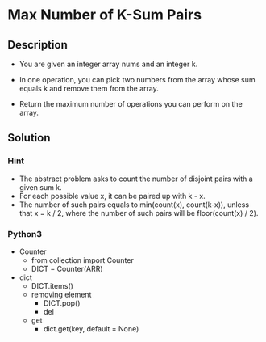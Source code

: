 # Max Number of K-Sum Pairs

## Description

* You are given an integer array nums and an integer k.
* In one operation, you can pick two numbers from the array whose sum equals k and remove them from the array.

* Return the maximum number of operations you can perform on the array.

## Solution

### Hint

* The abstract problem asks to count the number of disjoint pairs with a given sum k.
* For each possible value x, it can be paired up with k - x.
* The number of such pairs equals to min(count(x), count(k-x)), unless that x = k / 2, where the number of such pairs will be floor(count(x) / 2).

### Python3

* Counter
  * from collection import Counter
  * DICT = Counter(ARR)
* dict
  * DICT.items()
  * removing element
    * DICT.pop()
    * del
  * get
    * dict.get(key, default = None)
